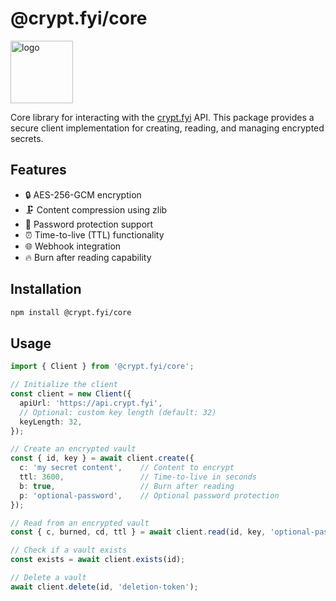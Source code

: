 # @crypt.fyi/core

<a href="https://crypt.fyi" target="_blank">
  <img src="https://crypt.fyi/logo-dark.svg" style="width: 100px;" alt="logo" />
</a>

Core library for interacting with the [crypt.fyi](https://crypt.fyi) API. This package provides a secure client implementation for creating, reading, and managing encrypted secrets.

## Features

- 🔒 AES-256-GCM encryption
- 🗜️ Content compression using zlib
- 🔑 Password protection support
- ⏰ Time-to-live (TTL) functionality
- 🌐 Webhook integration
- 🔥 Burn after reading capability

## Installation

```bash
npm install @crypt.fyi/core
```

## Usage

```typescript
import { Client } from '@crypt.fyi/core';

// Initialize the client
const client = new Client({
  apiUrl: 'https://api.crypt.fyi',
  // Optional: custom key length (default: 32)
  keyLength: 32,
});

// Create an encrypted vault
const { id, key } = await client.create({
  c: 'my secret content',    // Content to encrypt
  ttl: 3600,                 // Time-to-live in seconds
  b: true,                   // Burn after reading
  p: 'optional-password',    // Optional password protection
});

// Read from an encrypted vault
const { c, burned, cd, ttl } = await client.read(id, key, 'optional-password');

// Check if a vault exists
const exists = await client.exists(id);

// Delete a vault
await client.delete(id, 'deletion-token');
```
